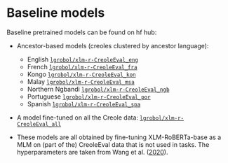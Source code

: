 Baseline models
===============

Baseline pretrained models can be found on hf hub:

- Ancestor-based models (creoles clustered by ancestor language):
  - English [`lgrobol/xlm-r-CreoleEval_eng`](https://huggingface.co/lgrobol/xlm-r-CreoleEval_eng)
  - French [`lgrobol/xlm-r-CreoleEval_fra`](https://huggingface.co/lgrobol/xlm-r-CreoleEval_fra)
  - Kongo [`lgrobol/xlm-r-CreoleEval_kon`](https://huggingface.co/lgrobol/xlm-r-CreoleEval_kon)
  - Malay [`lgrobol/xlm-r-CreoleEval_msa`](https://huggingface.co/lgrobol/xlm-r-CreoleEval_msa)
  - Northern Ngbandi [`lgrobol/xlm-r-CreoleEval_ngb`](https://huggingface.co/lgrobol/xlm-r-CreoleEval_ngb)
  - Portuguese [`lgrobol/xlm-r-CreoleEval_por`](https://huggingface.co/lgrobol/xlm-r-CreoleEval_por)
  - Spanish [`lgrobol/xlm-r-CreoleEval_spa`](https://huggingface.co/lgrobol/xlm-r-CreoleEval_spa)
- A model fine-tuned on all the Creole data:  [`lgrobol/xlm-r-CreoleEval_all`](https://huggingface.co/lgrobol/xlm-r-CreoleEval_all)

- These models are all obtained by fine-tuning XLM-RoBERTa-base as a MLM on (part of the) CreoleEval data that is not used in tasks. The hyperparameters are taken from Wang et al. ([2020](https://aclanthology.org/2020.findings-emnlp.240/)).
